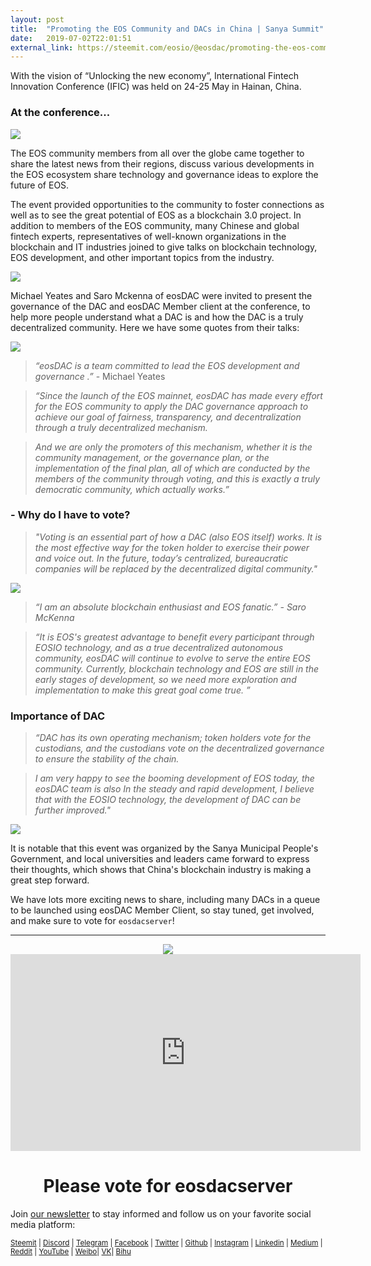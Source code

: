 ```yaml
---
layout: post
title:  "Promoting the EOS Community and DACs in China | Sanya Summit"
date:   2019-07-02T22:01:51
external_link: https://steemit.com/eosio/@eosdac/promoting-the-eos-community-and-dacs-in-china-or-sanya-summit
---
```

With the vision of “Unlocking the new economy”, International Fintech Innovation Conference (IFIC) was held on 24-25 May in Hainan, China. 


### At the conference...


![](https://cdn.steemitimages.com/DQmSGBQjj6it2eY3c5ENzYcn92acCpNfcqssd5SYv5RvDJ6/image.png)

The EOS community members from all over the globe came together to share the latest news from their regions,  discuss various developments in the EOS ecosystem share technology and governance ideas to explore the future of EOS.


The event provided opportunities to the community to foster connections as well as to see the great potential of EOS as a blockchain 3.0 project. In addition to members of the EOS community, many Chinese and global fintech experts, representatives of well-known organizations in the blockchain and IT industries joined to give talks on blockchain technology, EOS development, and other important topics from the industry.


![](https://cdn.steemitimages.com/DQmTABpPVtjKe3fTYXNXTniFt1FbL2WL36UwvwF9jSsgxHj/image.png)

       
Michael Yeates and Saro Mckenna of eosDAC were invited to present the governance of the DAC and eosDAC Member client at the conference, to help more people understand what a DAC is and how the DAC is a truly decentralized community. Here we have some quotes from their talks:


![](https://cdn.steemitimages.com/DQmPQd8sKvgSoExT64eWEWZpmNUnGxFV4p8JWjT2bGPiFS5/image.png)
       
>*“eosDAC is a team committed to lead the EOS development and governance .”* - Michael Yeates

>*“Since the launch of the EOS mainnet, eosDAC has made every effort for the EOS community to apply the DAC governance approach to achieve our goal of fairness, transparency, and decentralization through a truly decentralized mechanism.*


>*And we are only the promoters of this mechanism, whether it is the community management, or the governance plan, or the implementation of the final plan, all of which are conducted by the members of the community through voting, and this is exactly a truly democratic community, which actually works.”*

### - Why do I have to vote?

>*"Voting is an essential part of how a DAC (also EOS itself) works. It is the most effective way for the token holder to exercise their power and voice out. In the future, today’s centralized, bureaucratic companies will be replaced by the decentralized digital community."*

![](https://cdn.steemitimages.com/DQmRgeyC6mBtUuLXHbzQEuLCEXmbi5FcMR2x1QG2caNwyn2/image.png)
       
>*“I am an absolute blockchain enthusiast and EOS fanatic.” - Saro McKenna*

>*“It is EOS's greatest advantage to benefit every participant through EOSIO technology, and as a true decentralized autonomous community, eosDAC will continue to evolve to serve the entire EOS community. Currently, blockchain technology and EOS are still in the early stages of development, so we need more exploration and implementation to make this great goal come true. ”*

### Importance of DAC
>*“DAC has its own operating mechanism; token holders vote for the custodians, and the custodians vote on the decentralized governance to ensure the stability of the chain.*

>*I am very happy to see the booming development of EOS today, the eosDAC team is also In the steady and rapid development, I believe that with the EOSIO technology, the development of DAC can be further improved."*

![](https://cdn.steemitimages.com/DQmbUjUM43TNEkA5ip7dKsyhHXNbw9VNoN4MHJP9tjRHKGk/image.png)
       
It is notable that this event was organized by the Sanya Municipal People's Government, and local universities and leaders came forward to express their thoughts, which shows that China's blockchain industry is making a great step forward.

We have lots more exciting news to share, including many DACs in a queue to be launched using eosDAC Member Client, so stay tuned, get involved, and make sure to vote for `eosdacserver`!  
 


---

<center><a href="https://eosdac.io/"><img src="https://cdn.steemitimages.com/DQmRQWM3QtQ21wddAMCjbVRhB3rM7L4AGWLY9QpNmkXNLps/Screen%20Shot%202018-06-12%20at%2011.00.55%20PM.png"></a></center>

<iframe width="560" height="315" src="https://www.youtube.com/embed/PbQpAJOP6iA" frameborder="0" allow="autoplay; encrypted-media" allowfullscreen></iframe>

<center><h1>Please vote for eosdacserver</h1></center>

Join <a href="https://eosdac.io/news/#newsletter">our newsletter</a> to stay informed and follow us on your favorite social media platform:

<sub><a href="https://steemit.com/@eosdac" target="_blank">Steemit</a> | <a href="http://discord.io/eosdac" target="_blank">Discord</a> | <a href="https://t.me/eosdacio" target="_blank">Telegram</a> | <a href="https://facebook.com/eosdac" target="_blank">Facebook</a> | <a href="https://twitter.com/eosdac" target="_blank">Twitter</a> | <a href="https://github.com/eosdac" target="_blank">Github</a> | <a href="https://instagram.com/eosdac" target="_blank">Instagram</a> | <a href="https://linkedin.com/company/eosdac" target="_blank">Linkedin</a> | <a href="https://medium.com/eosdac" target="_blank">Medium</a> | <a href="https://www.reddit.com/r/EOSDAC/" target="_blank">Reddit</a> | <a href="https://www.youtube.com/eosdac" target="_blank">YouTube</a> | <a href="http://weibo.com/eosdac" target=”_blank”>Weibo</a>| <a href="https://vk.com/eosdac" target="_blank">VK</a>| <a href="https://bihu.com/people/586348" target="_blank">Bihu</a></sub>
